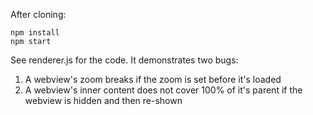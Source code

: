 After cloning:
```
npm install
npm start
```

See renderer.js for the code. It demonstrates two bugs: 

1) A webview's zoom breaks if the zoom is set before it's loaded
2) A webview's inner content does not cover 100% of it's parent if the webview is hidden and then re-shown

